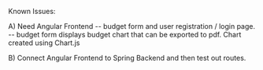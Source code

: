 Known Issues: 

A) Need Angular Frontend
    -- budget form and user registration / login page.
    -- budget form displays budget chart that can be exported to pdf. Chart created using Chart.js

B) Connect Angular Frontend to Spring Backend and then test out routes.